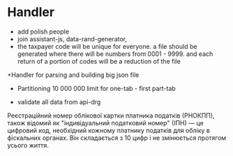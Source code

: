 # Handler

- add polish people
- join assistant-js, data-rand-generator, 
- the taxpayer code will be unique for everyone. a file should be generated where there will be numbers from 0001 - 9999. and each return of a portion of codes will be a reduction of the file

+Handler for parsing and building big json file 

- Partitioning 10 000 000 limit for one-tab - first part-tab

- validate all data from api-drg

Реєстраційний номер облікової картки платника податків (РНОКПП), також відомий як "індивідуальний податковий номер" (ІПН) — це цифровий код, необхідний кожному платнику податків для обліку в фіскальних органах. Він складається з 10 цифр і не змінюється протягом усього життя.